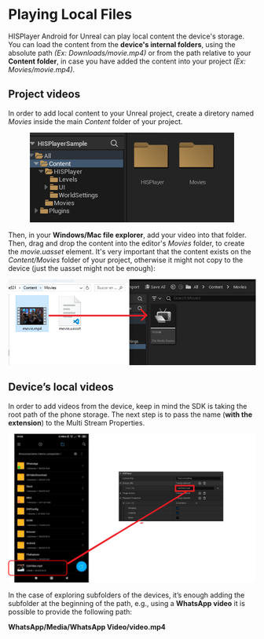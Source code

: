 # Playing Local Files

HISPlayer Android for Unreal can play local content the device's storage. You can load the content from the **device's internal folders**, using the absolute path *(Ex: Downloads/movie.mp4)* or from the path relative to your **Content folder**, in case you have added the content into your project *(Ex: Movies/movie.mp4)*.

## Project videos
In order to add local content to your Unreal project, create a diretory named *Movies* inside the main *Content* folder of your project.

<p align="center">
<img src="./images/movies.png">
</p>

Then, in your **Windows/Mac file explorer**, add your video into that folder. Then, drag and drop the content into the editor's *Movies* folder, to create the *movie.uasset* element. It's very important that the content exists on the *Content/Movies* folder of your project, otherwise it might not copy to the device (just the uasset might not be enough):  

<p align="center">
<img src="./images/moviesmp4.png">
</p>

## Device’s local videos
In order to add videos from the device, keep in mind the SDK is taking the root path of the phone storage. The next step is to pass the name (**with the extension**) to the Multi Stream Properties.

<p align="center">
<img src="./images/local-content.png">
</p>

In the case of exploring subfolders of the devices, it’s enough adding the subfolder at the beginning of the path, e.g., using a **WhatsApp video** it is possible to provide the following path: 

**WhatsApp/Media/WhatsApp Video/video.mp4**
&nbsp;

